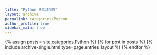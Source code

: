 ```yaml
---
title: "Python 프로그래밍"
layout: archive
permalink: categories/Python
author_profile: true
sidebar_main: true
---
```



{% assign posts = site.categories.Python %}
{% for post in posts %} {% include archive-single.html type=page.entries_layout %} {% endfor %}